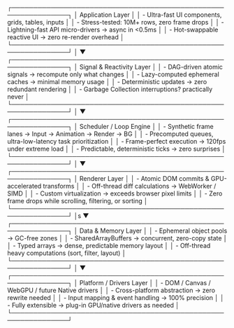 ┌───────────────────────────────────────────────────────────────┐
│                      Application Layer                        │
│ - Ultra-fast UI components, grids, tables, inputs             │
│ - Stress-tested: 10M+ rows, zero frame drops                  │
│ - Lightning-fast API micro-drivers → async in <0.5ms         │
│ - Hot-swappable reactive UI → zero re-render overhead         │
└───────────────────────────────────────────────────────────────┘
                   │
                   ▼
┌───────────────────────────────────────────────────────────────┐
│                  Signal & Reactivity Layer                     │
│ - DAG-driven atomic signals → recompute only what changes     │
│ - Lazy-computed ephemeral caches → minimal memory usage       │
│ - Deterministic updates → zero redundant rendering            │
│ - Garbage Collection interruptions? practically never         │
└───────────────────────────────────────────────────────────────┘
                   │
                   ▼
┌───────────────────────────────────────────────────────────────┐
│                 Scheduler / Loop Engine                        │
│ - Synthetic frame lanes → Input → Animation → Render → BG     │
│ - Precomputed queues, ultra-low-latency task prioritization   │
│ - Frame-perfect execution → 120fps under extreme load         │
│ - Predictable, deterministic ticks → zero surprises           │
└───────────────────────────────────────────────────────────────┘
                   │
                   ▼
┌───────────────────────────────────────────────────────────────┐
│                     Renderer Layer                              │
│ - Atomic DOM commits & GPU-accelerated transforms             │
│ - Off-thread diff calculations → WebWorker / SIMD             │
│ - Custom virtualization → exceeds browser pixel limits       │
│ - Zero frame drops while scrolling, filtering, or sorting    │
└───────────────────────────────────────────────────────────────┘
                   │s
                   ▼
┌───────────────────────────────────────────────────────────────┐
│                   Data & Memory Layer                          │
│ - Ephemeral object pools → GC-free zones                      │
│ - SharedArrayBuffers → concurrent, zero-copy state            │
│ - Typed arrays → dense, predictable memory layout             │
│ - Off-thread heavy computations (sort, filter, layout)        │
└───────────────────────────────────────────────────────────────┘
                   │
                   ▼
┌───────────────────────────────────────────────────────────────┐
│                  Platform / Drivers Layer                      │
│ - DOM / Canvas / WebGPU / future Native drivers              │
│ - Cross-platform abstraction → zero rewrite needed           │
│ - Input mapping & event handling → 100% precision            │
│ - Fully extensible → plug-in GPU/native drivers as needed    │
└───────────────────────────────────────────────────────────────┘
